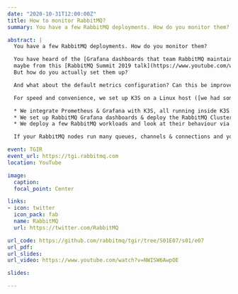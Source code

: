 ```yaml
---
date: "2020-10-31T12:00:00Z"
title: How to monitor RabbitMQ?
summary: You have a few RabbitMQ deployments. How do you monitor them?

abstract: |
  You have a few RabbitMQ deployments. How do you monitor them?

  You have heard of the [Grafana dashboards that team RabbitMQ maintains](https://grafana.com/orgs/rabbitmq),
  maybe from this [RabbitMQ Summit 2019 talk](https://www.youtube.com/watch?v=L-tYXpirbpA) or from the official [Monitoring with Prometheus & Grafana](https://www.rabbitmq.com/prometheus.html) guide.
  But how do you actually set them up?

  And what about the default metrics configuration? Can this be improved?

  For speed and convenience, we set up K3S on a Linux host ([we had some Equinix Metal credits](https://info.equinixmetal.com/changelog) that we put to good use) and then:

  * We integrate Prometheus & Grafana with K3S, all running inside K3S.
  * We set up RabbitMQ Grafana dashboards & deploy the RabbitMQ Cluster Operator, which makes deploying RabbitMQ on K8S as easy as it gets.
  * We deploy a few RabbitMQ workloads and look at their behaviour via Grafana, paying special attention to memory pressure coming from the metrics system.

  If your RabbitMQ nodes run many queues, channels & connections and you are using the default metrics configuration, this will help you understand how to optimise that.

event: TGIR
event_url: https://tgi.rabbitmq.com
location: YouTube

image:
  caption:
  focal_point: Center

links:
- icon: twitter
  icon_pack: fab
  name: RabbitMQ
  url: https://twitter.com/RabbitMQ

url_code: https://github.com/rabbitmq/tgir/tree/S01E07/s01/e07
url_pdf:
url_slides:
url_video: https://www.youtube.com/watch?v=NWISW6AwpOE

slides:

---
```

